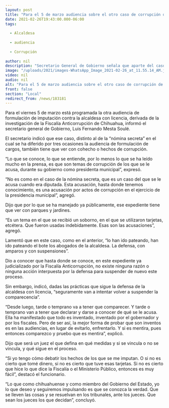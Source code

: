 ```yaml
---
layout: post
title: "Para el 5 de marzo audiencia sobre el otro caso de corrupción de alcaldesa de Chihuahua -  SGG"
date: 2021-02-26T19:43:00.000-06:00
tags:
  
  - Alcaldesa
  
  - audiencia
  
  - Corrupción
  
author: nil
description: "Secretario General de Gobierno señala que aparte del caso de la “nómina secreta” sigue programada la audiencia para formulación de cargos en un expediente por cohecho ya judicializado por la Fiscalía Anticorrupción"
image: "/uploads/2021/images-WhatsApp_Image_2021-02-26_at_11.55.14_AM.jpeg"
video: nil
audio: nil
alt: "Para el 5 de marzo audiencia sobre el otro caso de corrupción de alcaldesa de Chihuahua -  SGG"
front: false
section: "Local"
redirect_from: /news/183181
---
```


Para el viernes 5 de marzo está programada la otra audiencia de formulación de imputación contra la alcaldesa con licencia, derivada de la investigación de la Fiscalía Anticorrupción de Chihuahua, informó el secretario general de Gobierno, Luis Fernando Mesta Soulé.

El secretario indicó que ese caso, distinto al de la “nómina secreta” en el cual se ha diferido por tres ocasiones la audiencia de formulación de cargos, también tiene que ver con cohecho o hechos de corrupción.

“Lo que se conoce, lo que se entiende, por lo menos lo que se ha leído mucho en la prensa, es que son temas de corrupción de los que se le acusa, durante su gobierno como presidenta municipal”, expresó.

“No es como en el caso de la nómina secreta, que es un caso del que se le acusa cuando era diputada. Esta acusación, hasta donde tenemos conocimiento, es una acusación por actos de corrupción en el ejercicio de la presidencia municipal”, agregó.

Dijo que por lo que se ha manejado ya públicamente, ese expediente tiene que ver con parques y jardines.

“Es un tema en el que se recibió un soborno, en el que se utilizaron tarjetas, etcétera. Que fueron usadas indebidamente. Esas son las acusaciones”, agregó.

Lamentó que en este caso, como en el anterior, “lo han ido pateando, han ido pateando el bote los abogados de la alcaldesa. La defensa, con amparos y con suspensiones”.

Dio a conocer que hasta donde se conoce, en este expediente ya judicializado por la Fiscalía Anticorrupción, no existe ninguna razón o ninguna acción interpuesta por la defensa para suspender de nuevo este proceso.

Sin embargo, indicó, dadas las prácticas que sigue la defensa de la alcaldesa con licencia, “seguramente van a intentar volver a suspender la comparecencia”.

“Desde luego, tarde o temprano va a tener que comparecer. Y tarde o temprano van a tener que declarar y darse a conocer de qué se le acusa. Ella ha manifestado que todo es inventado, inventado por el gobernador y por los fiscales. Pero de ser así, la mejor forma de probar que son inventos es en las audiencias, en lugar de evitarlo, enfrentarlo.  Y si es mentira, pues entonces comparezco y pruebo que es mentira”, explicó.

Dijo que será un juez el que defina en qué medidas y si se vincula o no se vincula,  y qué sigue en el proceso.

“Si yo tengo cómo debatir los hechos de los que se me imputan. O si no es cierto que tomé dinero, si no es cierto que tuve esas tarjetas. Si no es cierto que hice lo que dice la Fiscalía o el Ministerio Público, entonces es muy fácil”, destacó el funcionario.

“Lo que como chihuahuense y como miembro del Gobierno del Estado, yo lo que deseo y seguiremos impulsando es que se conozca la verdad. Que se lleven las cosas y se resuelvan en los tribunales, ante los jueces. Que sean los jueces los que decidan”, concluyó.